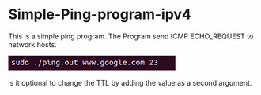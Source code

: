 # Simple-Ping-program-ipv4
This is a simple ping program.
The Program send  ICMP ECHO_REQUEST to network hosts.

![Image of example](https://github.com/AECM13/Simple-Ping-program-ipv4/blob/master/ping_example.png)

is it optional to change the TTL by adding the value as a second argument.
